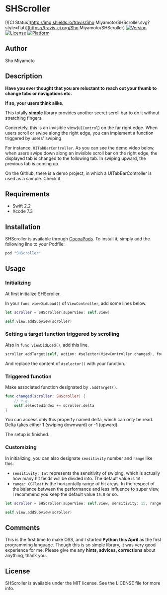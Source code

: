 # SHScroller

[![CI Status](http://img.shields.io/travis/Sho Miyamoto/SHScroller.svg?style=flat)](https://travis-ci.org/Sho Miyamoto/SHScroller)
[![Version](https://img.shields.io/cocoapods/v/SHScroller.svg?style=flat)](http://cocoapods.org/pods/SHScroller)
[![License](https://img.shields.io/cocoapods/l/SHScroller.svg?style=flat)](http://cocoapods.org/pods/SHScroller)
[![Platform](https://img.shields.io/cocoapods/p/SHScroller.svg?style=flat)](http://cocoapods.org/pods/SHScroller)

## Author
Sho Miyamoto

## Description

**Have you ever thought that you are reluctant to reach out your thumb to change tabs or navigations etc.**

**If so, your users think alike.**

This totally **simple** library provides another secret scroll bar to do it without stretching fingers.


Concretely, this is an invisible view(`UIControl`) on the far right edge.
When users scroll or swipe along the right edge, you can implement a function triggered by users' swiping.


For instance, `UITabBarController`. As you can see the demo video below,
when users swipe down along an invisible scroll bar on the right edge,
the displayed tab is changed to the following tab.
In swiping upward, the previous tab is coming up.



On the Github, there is a demo project, in which a UITabBarController is used as a sample. Check it.


## Requirements

- Swift 2.2
- Xcode 7.3

## Installation

SHScroller is available through [CocoaPods](http://cocoapods.org). To install
it, simply add the following line to your Podfile:

```ruby
pod "SHScroller"
```


## Usage
### Initializing
At first initialize SHScroller.

In your `func viewDidLoad()` of `ViewController`, add some lines below.
```swift
let scroller = SHScroller(superView: self.view)

self.view.addSubview(scroller)
```

### Setting a target function triggered by scrolling
Also in `func viewDidLoad()`, add this line.
```swift
scroller.addTarget(self, action: #selector(ViewController.changed), forControlEvents: .ValueChanged)
```
And replace the content of `#selector()` with your function.


### Triggered function
Make associated function designated by `.addTarget()`.
```swift
func changed(scroller: SHScroller) {
    // e.g.
    self.selectedIndex += scroller.delta
}
```
You can access only this property named delta, which can only be read.
Delta takes either 1 (swiping downward) or -1 (upward).


The setup is finished.


### Customizing
In initializing, you can also designate `sensitivity` number and `range` like this.
- `sensitivity: Int` represents the sensitivity of swiping, which is actually how many hit fields will be divided into. The default value is `10`.
- `range: CGFloat` is the horizontally range of hit areas. In the respect of the balance between the performance and less influence to super view, I recommend you keep the default value `15.0` or so.

```swift
let scroller = SHScroller(superView: self.view, sensitivity: 15, range: 20.0)

self.view.addSubview(scroller)
```

## Comments

This is the first time to make OSS, and I started **Python** **this April** as the first programming language.
Though this is so simple library, it was very good experience for me.
Please give me any **hints, advices, corrections** about anything, thank you.


## License

SHScroller is available under the MIT license. See the LICENSE file for more info.
